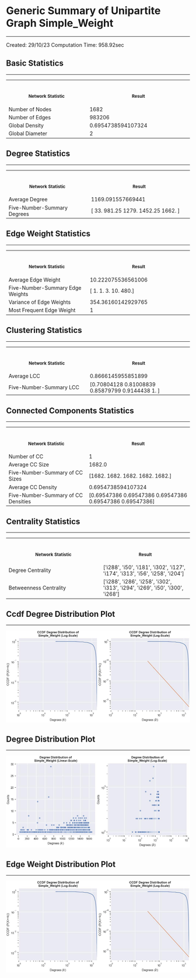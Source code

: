 # Generic Summary of Unipartite Graph **Simple_Weight**
---
Created: 29/10/23
Computation Time: 958.92sec

## Basic Statistics
---
<table>
<tr><th align="center"><img width="441" height="1"><p><small>Network Statistic</small></p></th><th align="center"><img width="441" height="1"><p><small>Result</small></p></th></tr>
<tr><td>Number of Nodes</td><td>1682</td></tr>
<tr><td>Number of Edges</td><td>983206</td></tr>
<tr><td>Global Density</td><td>0.6954738594107324</td></tr>
<tr><td>Global Diameter</td><td>2</td></tr>
</table>

## Degree Statistics
---
<table>
<tr><th align="center"><img width="441" height="1"><p><small>Network Statistic</small></p></th><th align="center"><img width="441" height="1"><p><small>Result</small></p></th></tr>
<tr><td>Average Degree</td><td>1169.091557669441</td></tr>
<tr><td>Five-Number-Summary Degrees</td><td>[  33.    981.25 1279.   1452.25 1662.  ]</td></tr>
</table>

## Edge Weight Statistics
---
<table>
<tr><th align="center"><img width="441" height="1"><p><small>Network Statistic</small></p></th><th align="center"><img width="441" height="1"><p><small>Result</small></p></th></tr>
<tr><td>Average Edge Weight</td><td>10.222075536561006</td></tr>
<tr><td>Five-Number-Summary Edge Weights</td><td>[  1.   1.   3.  10. 480.]</td></tr>
<tr><td>Variance of Edge Weights</td><td>354.36160142929765</td></tr>
<tr><td>Most Frequent Edge Weight</td><td>1</td></tr>
</table>

## Clustering Statistics
---
<table>
<tr><th align="center"><img width="441" height="1"><p><small>Network Statistic</small></p></th><th align="center"><img width="441" height="1"><p><small>Result</small></p></th></tr>
<tr><td>Average LCC</td><td>0.8666145955851899</td></tr>
<tr><td>Five-Number-Summary LCC</td><td>[0.70804128 0.81008839 0.85879799 0.9144438  1.        ]</td></tr>
</table>

## Connected Components Statistics
---
<table>
<tr><th align="center"><img width="441" height="1"><p><small>Network Statistic</small></p></th><th align="center"><img width="441" height="1"><p><small>Result</small></p></th></tr>
<tr><td>Number of CC</td><td>1</td></tr>
<tr><td>Average CC Size</td><td>1682.0</td></tr>
<tr><td>Five-Number-Summary of CC Sizes</td><td>[1682. 1682. 1682. 1682. 1682.]</td></tr>
<tr><td>Average CC Density</td><td>0.6954738594107324</td></tr>
<tr><td>Five-Number-Summary of CC Densities</td><td>[0.69547386 0.69547386 0.69547386 0.69547386 0.69547386]</td></tr>
</table>

## Centrality Statistics
---
<table>
<tr><th align="center"><img width="441" height="1"><p><small>Network Statistic</small></p></th><th align="center"><img width="441" height="1"><p><small>Result</small></p></th></tr>
<tr><td>Degree Centrality</td><td>['i288', 'i50', 'i181', 'i302', 'i127', 'i174', 'i313', 'i56', 'i258', 'i204']</td></tr>
<tr><td>Betweenness Centrality</td><td>['i288', 'i286', 'i258', 'i302', 'i313', 'i294', 'i269', 'i50', 'i300', 'i268']</td></tr>
</table>

## Ccdf Degree Distribution Plot
---
![image](data/graph_summaries/projections/simple_weight/assets/ccdf_degree_distribution.jpg)

## Degree Distribution Plot
---
![image](data/graph_summaries/projections/simple_weight/assets/degree_distribution.jpg)

## Edge Weight Distribution Plot
---
![image](data/graph_summaries/projections/simple_weight/assets/edge_weight_distribution.jpg)

